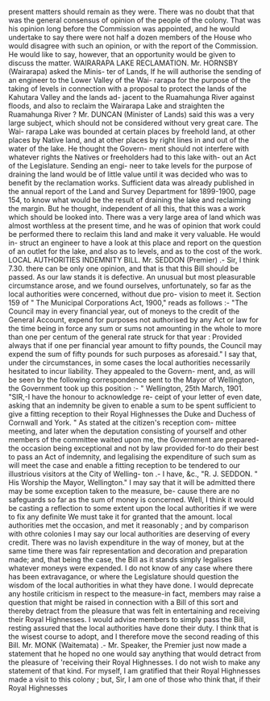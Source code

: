 present matters should remain as they were. There was no doubt that that was the general consensus of opinion of the people of the colony. That was his opinion long before the Commission was appointed, and he would undertake to say there were not half a dozen members of the House who would disagree with such an opinion, or with the report of the Commission. He would like to say, however, that an opportunity would be given to discuss the matter. WAIRARAPA LAKE RECLAMATION. Mr. HORNSBY (Wairarapa) asked the Minis- ter of Lands, If he will authorise the sending of an engineer to the Lower Valley of the Wai- rarapa for the purpose of the taking of levels in connection with a proposal to protect the lands of the Kahutara Valley and the lands ad- jacent to the Ruamahunga River against floods, and also to reclaim the Wairarapa Lake and straighten the Ruamahunga River ? Mr. DUNCAN (Minister of Lands) said this was a very large subject, which should not be considered without very great care. The Wai- rarapa Lake was bounded at certain places by freehold land, at other places by Native land, and at other places by right lines in and out of the water of the lake. He thought the Govern- ment should not interfere with whatever rights the Natives or freeholders had to this lake with- out an Act of the Legislature. Sending an engi- neer to take levels for the purpose of draining the land would be of little value until it was decided who was to benefit by the reclamation works. Sufficient data was already published in the annual report of the Land and Survey Department for 1899-1900, page 154, to know what would be the result of draining the lake and reclaiming the margin. But he thought, independent of all this, that this was a work which should be looked into. There was a very large area of land which was almost worthless at the present time, and he was of opinion that work could be performed there to reclaim this land and make it very valuable. He would in- struct an engineer to have a look at this place and report on the question of an outlet for the lake, and also as to levels, and as to the cost of the work. LOCAL AUTHORITIES INDEMNITY BILL. Mr. SEDDON (Premier) .- Sir, I think 7.30. there can be only one opinion, and that is that this Bill should be passed. As our law stands it is defective. An unusual but most pleasurable circumstance arose, and we found ourselves, unfortunately, so far as the local authorities were concerned, without due pro- vision to meet it. Section 159 of " The Municipal Corporations Act, 1900," reads as follows :- "The Council may in every financial year, out of moneys to the credit of the General Account, expend for purposes not authorised by any Act or law for the time being in force any sum or sums not amounting in the whole to more than one per centum of the general rate struck for that year : Provided always that if one per financial year amount to fifty pounds, the Council may expend the sum of fifty pounds for such purposes as aforesaid." I say that, under the circumstances, in some cases the local authorities necessarily hesitated to incur liability. They appealed to the Govern- ment, and, as will be seen by the following correspondence sent to the Mayor of Wellington, the Government took up this position :- " Wellington, 25th March, 1901. "SIR,-I have the honour to acknowledge re- ceipt of your letter of even date, asking that an indemnity be given to enable a sum to be spent sufficient to give a fitting reception to their Royal Highnesses the Duke and Duchess of Cornwall and York. " As stated at the citizen's reception com- mittee meeting, and later when the deputation consisting of yourself and other members of the committee waited upon me, the Government are prepared-the occasion being exceptional and not by law provided for-to do their best to pass an Act of indemnity, and legalising the expenditure of such sum as will meet the case and enable a fitting reception to be tendered to our illustrious visitors at the City of Welling- ton .- I have, &c., "R. J. SEDDON. " His Worship the Mayor, Wellington." I may say that it will be admitted there may be some exception taken to the measure, be- cause there are no safeguards so far as the sum of money is concerned. Well, I think it would be casting a reflection to some extent upon the local authorities if we were to fix any definite We must take it for granted that the amount. local authorities met the occasion, and met it reasonably ; and by comparison with othre colonies I may say our local authorities are deserving of every credit. There was no lavish expenditure in the way of money, but at the same time there was fair representation and decoration and preparation made; and, that being the case, the Bill as it stands simply legalises whatever moneys were expended. I do not know of any case where there has been extravagance, or where the Legislature should question the wisdom of the local authorities in what they have done. I would deprecate any hostile criticism in respect to the measure-in fact, members may raise a question that might be raised in connection with a Bill of this sort and thereby detract from the pleasure that was felt in entertaining and receiving their Royal Highnesses. I would advise members to simply pass the Bill, resting assured that the local authorities have done their duty. I think that is the wisest course to adopt, and I therefore move the second reading of this Bill. Mr. MONK (Waitemata) .- Mr. Speaker, the Premier just now made a statement that he hoped no one would say anything that would detract from the pleasure of 'receiving their Royal Highnesses. I do not wish to make any statement of that kind. For myself, I am gratified that their Royal Highnesses made a visit to this colony ; but, Sir, I am one of those who think that, if their Royal Highnesses 